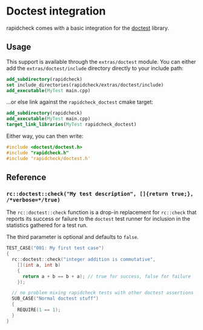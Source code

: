 # Doctest integration

rapidcheck comes with a basic integration for the [doctest](https://github.com/doctest/doctest) library.

## Usage

This support is available through the `extras/doctest` module. You can either
add the `extras/doctest/include` directory directly to your include path:

```cmake
add_subdirectory(rapidcheck)
set include_directories(rapidcheck/extras/doctest/include)
add_executable(MyTest main.cpp)
```

...or else link against the `rapidcheck_doctest` cmake target:

```cmake
add_subdirectory(rapidcheck)
add_executable(MyTest main.cpp)
target_link_libraries(MyTest rapidcheck_doctest)
```

Either way, you can then write:

```cpp
#include <doctest/doctest.h>
#include "rapidcheck.h"
#include "rapidcheck/doctest.h'
```

## Reference

### `rc::doctest::check("My test description", []{return true;}, /*verbose=*/true)`

The `rc::doctest::check` function is a drop-in replacement for `rc::check` that reports its success or failure to the `doctest` test runner for inclusion in the statistics gathered for a test run.

The third parameter is optional and defaults to `false`.

```cpp
TEST_CASE("001: My first test case")
{
  rc::doctest::check("integer addition is commutative",
    [](int a, int b)
    {
      return a + b == b + a); // true for success, false for failure
    });

  // no problem mixing rapidcheck tests with other doctest assertions
  SUB_CASE("Normal doctest stuff")
  {
    REQUIRE(1 == 1);
  }
}
```